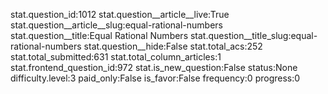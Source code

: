 stat.question_id:1012
stat.question__article__live:True
stat.question__article__slug:equal-rational-numbers
stat.question__title:Equal Rational Numbers
stat.question__title_slug:equal-rational-numbers
stat.question__hide:False
stat.total_acs:252
stat.total_submitted:631
stat.total_column_articles:1
stat.frontend_question_id:972
stat.is_new_question:False
status:None
difficulty.level:3
paid_only:False
is_favor:False
frequency:0
progress:0
